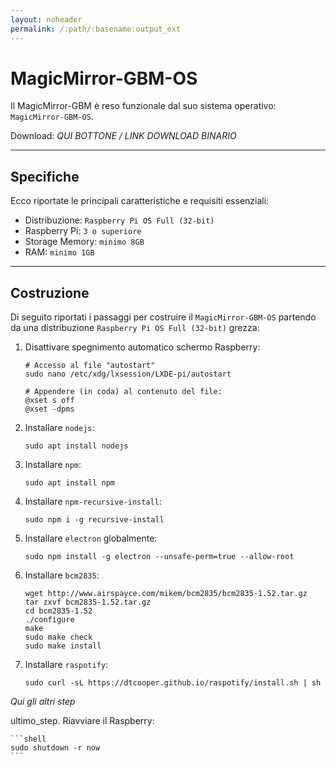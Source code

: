 ```yaml
---
layout: noheader
permalink: /:path/:basename:output_ext
---
```


# MagicMirror-GBM-OS

Il MagicMirror-GBM è reso funzionale dal suo sistema operativo: `MagicMirror-GBM-OS`.

Download: _QUI BOTTONE / LINK DOWNLOAD BINARIO_

---

## Specifiche

Ecco riportate le principali caratteristiche e requisiti essenziali:

- Distribuzione: `Raspberry Pi OS Full (32-bit)`
- Raspberry Pi: `3 o superiore`
- Storage Memory: `minimo 8GB`
- RAM: `minimo 1GB`

---

## Costruzione

Di seguito riportati i passaggi per costruire il `MagicMirror-GBM-OS` partendo da una distribuzione `Raspberry Pi OS Full (32-bit)` grezza:

1. Disattivare spegnimento automatico schermo Raspberry:

    ```shell
    # Accesso al file "autostart"
    sudo nano /etc/xdg/lxsession/LXDE-pi/autostart

    # Appendere (in coda) al contenuto del file:
    @xset s off
    @xset -dpms
    ```

2. Installare `nodejs`:

    ```shell
    sudo apt install nodejs
    ```

3. Installare `npm`:

    ```shell
    sudo apt install npm
    ```

4. Installare `npm-recursive-install`:

    ```shell
    sudo npm i -g recursive-install
    ```

5. Installare `electron` globalmente:

    ```shell
    sudo npm install -g electron --unsafe-perm=true --allow-root
    ```

6. Installare `bcm2835`:

    ```shell
    wget http://www.airspayce.com/mikem/bcm2835/bcm2835-1.52.tar.gz
    tar zxvf bcm2835-1.52.tar.gz
    cd bcm2835-1.52
    ./configure
    make
    sudo make check
    sudo make install
    ```

7. Installare `raspotify`:

    ```shell
    sudo curl -sL https://dtcooper.github.io/raspotify/install.sh | sh
    ```

_Qui gli altri step_

ultimo_step. Riavviare il Raspberry:

    ```shell
    sudo shutdown -r now
    ```
